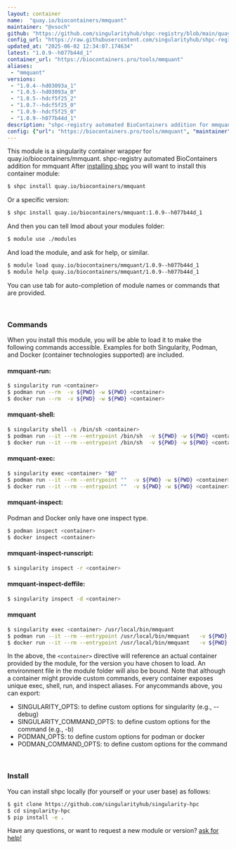 ```yaml
---
layout: container
name:  "quay.io/biocontainers/mmquant"
maintainer: "@vsoch"
github: "https://github.com/singularityhub/shpc-registry/blob/main/quay.io/biocontainers/mmquant/container.yaml"
config_url: "https://raw.githubusercontent.com/singularityhub/shpc-registry/main/quay.io/biocontainers/mmquant/container.yaml"
updated_at: "2025-06-02 12:34:07.174634"
latest: "1.0.9--h077b44d_1"
container_url: "https://biocontainers.pro/tools/mmquant"
aliases:
 - "mmquant"
versions:
 - "1.0.4--hd03093a_1"
 - "1.0.5--hd03093a_0"
 - "1.0.5--hdcf5f25_2"
 - "1.0.7--hdcf5f25_0"
 - "1.0.9--hdcf5f25_0"
 - "1.0.9--h077b44d_1"
description: "shpc-registry automated BioContainers addition for mmquant"
config: {"url": "https://biocontainers.pro/tools/mmquant", "maintainer": "@vsoch", "description": "shpc-registry automated BioContainers addition for mmquant", "latest": {"1.0.9--h077b44d_1": "sha256:74c58e283e03238ead36aea13e97567d41f5a3593b725c3d909a7afa62427202"}, "tags": {"1.0.4--hd03093a_1": "sha256:cc14611f926d053a17e8972998398bc3ed6a7db754dc40f3a7cc61e39db178e9", "1.0.5--hd03093a_0": "sha256:7f919367b43e508f76d787d53b9293c952fa4da516abde062e574d3b7feb1bfc", "1.0.5--hdcf5f25_2": "sha256:c9ed826c9aba11e00981cba166a7fafbe75ab136b2b3d0d09a715946dea125e4", "1.0.7--hdcf5f25_0": "sha256:f49b1a0dc372be461e1aff9598b598e5b61a6dc271682ef39c9dd5e2e603ed5c", "1.0.9--hdcf5f25_0": "sha256:27d79e260714791678f745a9445263bd38f02ab8f7f3b9b67d4627e8166e9f63", "1.0.9--h077b44d_1": "sha256:74c58e283e03238ead36aea13e97567d41f5a3593b725c3d909a7afa62427202"}, "docker": "quay.io/biocontainers/mmquant", "aliases": {"mmquant": "/usr/local/bin/mmquant"}}
---
```


This module is a singularity container wrapper for quay.io/biocontainers/mmquant.
shpc-registry automated BioContainers addition for mmquant
After [installing shpc](#install) you will want to install this container module:


```bash
$ shpc install quay.io/biocontainers/mmquant
```

Or a specific version:

```bash
$ shpc install quay.io/biocontainers/mmquant:1.0.9--h077b44d_1
```

And then you can tell lmod about your modules folder:

```bash
$ module use ./modules
```

And load the module, and ask for help, or similar.

```bash
$ module load quay.io/biocontainers/mmquant/1.0.9--h077b44d_1
$ module help quay.io/biocontainers/mmquant/1.0.9--h077b44d_1
```

You can use tab for auto-completion of module names or commands that are provided.

<br>

### Commands

When you install this module, you will be able to load it to make the following commands accessible.
Examples for both Singularity, Podman, and Docker (container technologies supported) are included.

#### mmquant-run:

```bash
$ singularity run <container>
$ podman run --rm  -v ${PWD} -w ${PWD} <container>
$ docker run --rm  -v ${PWD} -w ${PWD} <container>
```

#### mmquant-shell:

```bash
$ singularity shell -s /bin/sh <container>
$ podman run --it --rm --entrypoint /bin/sh  -v ${PWD} -w ${PWD} <container>
$ docker run --it --rm --entrypoint /bin/sh  -v ${PWD} -w ${PWD} <container>
```

#### mmquant-exec:

```bash
$ singularity exec <container> "$@"
$ podman run --it --rm --entrypoint ""  -v ${PWD} -w ${PWD} <container> "$@"
$ docker run --it --rm --entrypoint ""  -v ${PWD} -w ${PWD} <container> "$@"
```

#### mmquant-inspect:

Podman and Docker only have one inspect type.

```bash
$ podman inspect <container>
$ docker inspect <container>
```

#### mmquant-inspect-runscript:

```bash
$ singularity inspect -r <container>
```

#### mmquant-inspect-deffile:

```bash
$ singularity inspect -d <container>
```


#### mmquant

```bash
$ singularity exec <container> /usr/local/bin/mmquant
$ podman run --it --rm --entrypoint /usr/local/bin/mmquant   -v ${PWD} -w ${PWD} <container> -c " $@"
$ docker run --it --rm --entrypoint /usr/local/bin/mmquant   -v ${PWD} -w ${PWD} <container> -c " $@"
```



In the above, the `<container>` directive will reference an actual container provided
by the module, for the version you have chosen to load. An environment file in the
module folder will also be bound. Note that although a container
might provide custom commands, every container exposes unique exec, shell, run, and
inspect aliases. For anycommands above, you can export:

 - SINGULARITY_OPTS: to define custom options for singularity (e.g., --debug)
 - SINGULARITY_COMMAND_OPTS: to define custom options for the command (e.g., -b)
 - PODMAN_OPTS: to define custom options for podman or docker
 - PODMAN_COMMAND_OPTS: to define custom options for the command

<br>

### Install

You can install shpc locally (for yourself or your user base) as follows:

```bash
$ git clone https://github.com/singularityhub/singularity-hpc
$ cd singularity-hpc
$ pip install -e .
```

Have any questions, or want to request a new module or version? [ask for help!](https://github.com/singularityhub/singularity-hpc/issues)